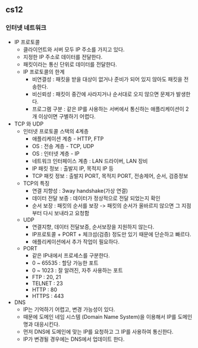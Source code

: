 cs12
----------------

### 인터넷 네트워크
* IP 프로토콜
  * 클라이언트와 서버 모두 IP 주소를 가지고 있다.
  * 지정한 IP 주소로 데이터를 전달한다.
  * 패킷이라는 통신 단위로 데이터를 전달한다.
  * IP 프로토콜의 한계
    * 비연결성 : 패킷을 받을 대상이 없거나 준비가 되어 있지 않아도 패킷을 전송한다.
    * 비신뢰성 : 패킷이 중간에 사라지거나 순서대로 오지 않으면 문제가 발생한다.
    * 프로그램 구분 : 같은 IP를 사용하는 서버에서 통신하는 애플리케이션이 2개 이상이면 구별하기 어렵다.
* TCP 와 UDP
  * 인터넷 프로토콜 스택의 4계층
    * 애플리케이션 계층 - HTTP, FTP
    * OS : 전송 계층 - TCP, UDP
    * OS : 인터넷 계층 - IP
    * 네트워크 인터페이스 계층 : LAN 드라이버, LAN 장비
    * IP 패킷 정보 : 출발지 IP, 목적지 IP 등
    * TCP 패킷 정보 : 출발지 PORT, 목적지 PORT, 전송제어, 순서, 검증정보
  * TCP의 특징
    * 연결 지향성 : 3way handshake(가상 연결)
    * 데이터 전달 보증 : 데이터가 정상적으로 전달 되었는지 확인
    * 순서 보장 : 패킷의 순서를 보장 -> 패킷의 순서가 올바르지 않으면 그 지점부터 다시 보내라고 요청함
  * UDP
    * 연결지향, 데이터 전달보증, 순서보장을 지원하지 않는다.
    * IP프로토콜 + PORT + 체크섬(검증) 정도만 있기 때문에 단순하고 빠르다.
    * 애플리케이션에서 추가 작업이 필요하다.
  * PORT
    * 같은 IP내에서 프로세스를 구분한다.
    * 0 ~ 65535 : 할당 가능한 포트
    * 0 ~ 1023 : 잘 알려진, 자주 사용하는 포트
    * FTP : 20, 21
    * TELNET : 23
    * HTTP : 80
    * HTTPS : 443
* DNS
  * IP는 기억하기 어렵고, 변경 가능성이 있다. 
  * 때문에 도메인 네임 시스템 (Domain Name System)을 이용해서 IP를 도메인 명과 대응시킨다.
  * 먼저 DNS에 도메인에 맞는 IP를 요청하고 그 IP를 사용하여 통신한다.
  * IP가 변경될 경우에는 DNS에서 업데이트 한다.